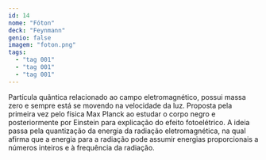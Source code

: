 ```yaml
---
id: 14
nome: "Fóton"
deck: "Feynmann"
genio: false
imagem: "foton.png"
tags:
  - "tag 001"
  - "tag 001"
  - "tag 001"
---
```


Partícula quântica relacionado ao campo eletromagnético, possui massa zero e sempre está se movendo na velocidade da luz. Proposta pela primeira vez pelo física Max Planck ao estudar o corpo negro e posteriormente por Einstein para explicação do efeito fotoelétrico. A ideia passa pela quantização da energia da radiação eletromagnética, na qual afirma que a energia para a radiação pode assumir energias proporcionais a números inteiros e à frequência da radiação.
